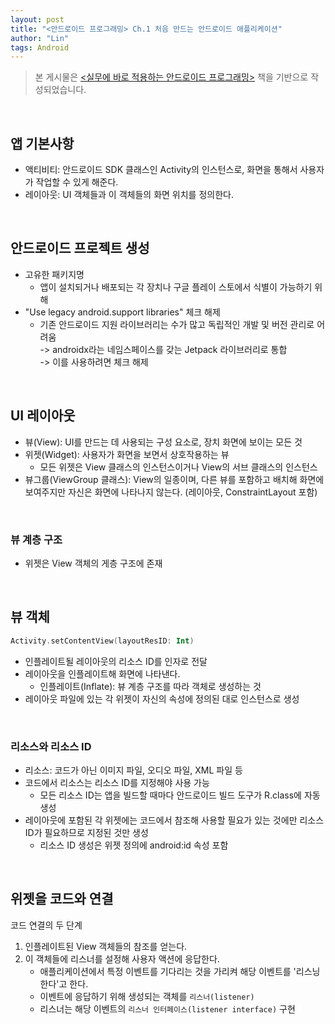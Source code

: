 ```yaml
---
layout: post
title: "<안드로이드 프로그래밍> Ch.1 처음 만드는 안드로이드 애플리케이션"
author: "Lin"
tags: Android
---
```


> 본 게시물은 [<실무에 바로 적용하는 안드로이드 프로그래밍>](https://book.naver.com/bookdb/book_detail.nhn?bid=18123166) 책을 기반으로 작성되었습니다.

<br>

## 앱 기본사항
- 액티비티: 안드로이드 SDK 클래스인 Activity의 인스턴스로, 화면을 통해서 사용자가 작업할 수 있게 해준다.
- 레이아웃: UI 객체들과 이 객체들의 화면 위치를 정의한다.

<br>

## 안드로이드 프로젝트 생성
- 고유한 패키지명
    - 앱이 설치되거나 배포되는 각 장치나 구글 플레이 스토에서 식별이 가능하기 위해 
- "Use legacy android.support libraries" 체크 해제 
    - 기존 안드로이드 지원 라이브러리는 수가 많고 독립적인 개발 및 버전 관리로 어려움 <br>
    -> androidx라는 네임스페이스를 갖는 Jetpack 라이브러리로 통합 <br>
    -> 이를 사용하려면 체크 해제 
    
<br>

## UI 레이아웃
- 뷰(View): UI를 만드는 데 사용되는 구성 요소로, 장치 화면에 보이는 모든 것
- 위젯(Widget): 사용자가 화면을 보면서 상호작용하는 뷰 
    - 모든 위젯은 View 클래스의 인스턴스이거나 View의 서브 클래스의 인스턴스 
- 뷰그룹(ViewGroup 클래스): View의 일종이며, 다른 뷰를 포함하고 배치해 화면에 보여주지만 자신은 화면에 나타나지 않는다. (레이아웃, ConstraintLayout 포함)
 
<br>
   
### 뷰 계층 구조 
- 위젯은 View 객체의 게층 구조에 존재 

<br>

## 뷰 객체
```kotlin
Activity.setContentView(layoutResID: Int)
```
- 인플레이트될 레이아웃의 리소스 ID를 인자로 전달 
- 레이아웃을 인플레이트해 화면에 나타낸다.
    - 인플레이트(Inflate): 뷰 계층 구조를 따라 객체로 생성하는 것 
- 레이아웃 파일에 있는 각 위젯이 자신의 속성에 정의된 대로 인스턴스로 생성 

<br>

### 리소스와 리소스 ID
- 리소스: 코드가 아닌 이미지 파일, 오디오 파일, XML 파일 등
- 코드에서 리소스는 리소스 ID를 지정해야 사용 가능 
    - 모든 리소스 ID는 앱을 빌드할 때마다 안드로이드 빌드 도구가 R.class에 자동 생성
- 레이아웃에 포함된 각 위젯에는 코드에서 참조해 사용할 필요가 있는 것에만 리소스 ID가 필요하므로 지정된 것만 생성 
    - 리소스 ID 생성은 위젯 정의에 android:id 속성 포함
    
<br>

## 위젯을 코드와 연결
코드 연결의 두 단계
1. 인플레이트된 View 객체들의 참조를 얻는다.
2. 이 객체들에 리스너를 설정해 사용자 액션에 응답한다. 
    - 애플리케이션에서 특정 이벤트를 기다리는 것을 가리켜 해당 이벤트를 '리스닝한다'고 한다.
    - 이벤트에 응답하기 위해 생성되는 객체를 `리스너(listener)`
    - 리스너는 해당 이벤트의 `리스너 인터페이스(listener interface)` 구현 
    


